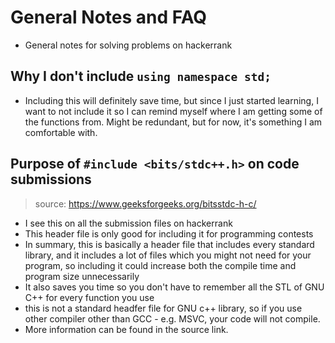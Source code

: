 # General Notes and FAQ

- General notes for solving problems on hackerrank

## Why I don't include `using namespace std;`
- Including this will definitely save time, but since I just started learning, I want to not include it so I can remind myself where I am getting some of the functions from. Might be redundant, but for now, it's something I am comfortable with.

## Purpose of `#include <bits/stdc++.h>` on code submissions
> source: https://www.geeksforgeeks.org/bitsstdc-h-c/

- I see this on all the submission files on hackerrank
- This header file is only good for including it for programming contests
- In summary, this is basically a header file that includes every standard library, and it includes a lot of files which you might not need for your program, so including it could increase both the compile time and program size unnecessarily
- It also saves you time so you don't have to remember all the STL of GNU C++ for every function you use
- this is not a standard headfer file for GNU c++ library, so if you use other compiler other than GCC - e.g. MSVC, your code will not compile.
- More information can be found in the source link.
